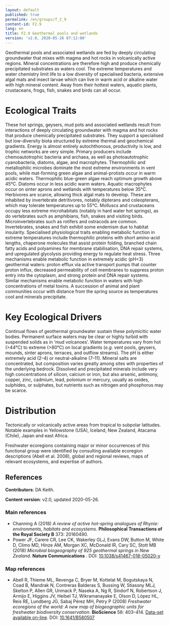```yaml
---
layout: default
published: true
permalink: /en/groups/f_2_9
content-id: F2.9
lang: en
title: F2.9 Geothermal pools and wetlands
version: 'v2.0, 2020-05-26 07:12:00'
---
```


Geothermal pools and associated wetlands are fed by deeply circulating  groundwater that mixes with magma and hot rocks in volcanically active regions. Mineral concentrations are therefore high and produce chemically precipitated substrates as waters cool. The extreme temperatures and water chemistry limit life to a low diversity of specialised bacteria, extensive algal mats and insect larvae which can live in warm acid or alkaline water with high mineral content. Away from their hottest waters, aquatic plants, crustaceans, frogs, fish, snakes and birds can all occur.

# Ecological Traits
 
These hot springs, geysers, mud pots and associated wetlands result from interactions of deeply circulating  groundwater with magma and hot rocks that produce chemically precipitated substrates. They support a specialised but low-diversity biota structured by extreme thermal and geochemical gradients. Energy is almost entirely autochthonous, productivity is low, and trophic networks are very simple. Primary producers include chemoautotrophic bacteria and archaea, as well as photoautotrophic cyanobacteria, diatoms, algae, and macrophytes. Thermophilic and metallophilic microbes dominate the most extreme environments in vent pools, while mat-forming green algae and animal-protists occur in warm acidic waters. Thermophilic blue-green algae reach optimum growth above 45°C. Diatoms occur in less acidic warm waters. Aquatic macrophytes occur on sinter aprons and wetlands with temperatures below 35°C. Herbivores are scarce, allowing thick algal mats to develop. These are inhabited by invertebrate detritivores, notably dipterans and coleopterans, which may tolerate temperatures up to 55°C. Molluscs and crustaceans occupy less extreme microhabitats (notably in hard water hot springs), as do vertebrates such as amphibians, fish, snakes and visiting birds. Microinvertebrates such as rotifers and ostracods are common. Invertebrates, snakes and fish exhibit some endemism due to habitat insularity. Specialised physiological traits enabling metabolic function in extreme temperatures include thermophilic proteins with short amino-acid lengths, chaperone molecules that assist protein folding, branched chain fatty acids and polyamines for membrane stabilisation, DNA repair systems, and upregulated glycolysis providing energy to regulate heat stress. Three mechanisms enable metabolic function in extremely acidic (pH<3) geothermal waters: proton efflux via active transport pumps that counter proton influx, decreased permeability of cell membranes to suppress proton entry into the cytoplasm, and strong protein and DNA repair systems. Similar mechanisms enable metabolic function in waters with high concentrations of metal toxins. A succession of animal and plant communities occur with distance from the spring source as temperatures cool and minerals precipitate.
 
# Key Ecological Drivers
 
Continual flows of geothermal groundwater sustain these polymicitic water bodies. Permanent surface waters may be clear or highly turbid with suspended solids as in ‘mud volcanoes’. Water temperatures vary from hot (>44°C) to extreme (>80°C) on local gradients (_e.g._ vent pools, geysers, mounds, sinter aprons, terraces, and outflow streams). The pH is either extremely acid (2–4) or neutral-alkaline (7–11). Mineral salts are concentrated, but composition varies greatly among sites with properties of the underlying bedrock.  Dissolved and precipitated minerals include very high concentrations of silicon, calcium or iron, but also arsenic, antimony, copper, zinc, cadmium, lead, polonium or mercury, usually as oxides, sulphides, or sulphates, but nutrients such as nitrogen and phosphorus may be scarce. 
 
# Distribution
 
Tectonically or volcanically active areas from tropical to subpolar latitudes. Notable examples in Yellowstone (USA), Iceland, New Zealand, Atacama (Chile), Japan and east Africa.

Freshwater ecoregions containing major or minor occurrences of this functional group were identified by consulting available ecoregion descriptions (Abell et al. 2008), global and regional reviews, maps of relevant ecosystems, and expertise of authors.

## References

**Contributors**: DA Keith.

**Content version**: v2.0, updated 2020-05-26.

### Main references
* Channing A  (2018) *A review of active hot-spring analogues of Rhynie: environments, habitats and ecosystems*. **Philosophical Transactions of the Royal Society B** 373: 20160490.
* Power JF, Carere CR, Lee CK, Wakerley GLJ, Evans DW, Button M, White D, Climo MD, Hinze AM, Morgan XC, McDonald IR, Cary SC, Stott MB  (2018) *Microbial biogeography of 925 geothermal springs in New Zealand*. **Nature Communications** . DOI: [10.1038/s41467-018-05020-y](http://doi.org/10.1038/s41467-018-05020-y)

### Map references
* Abell R, Thieme ML, Revenga C, Bryer M, Kottelat M, Bogutskaya N, Coad B, Mandrak N, Contreras Balderas S, Bussing W, Stiassny MLJ, Skelton P, Allen GR, Unmack P, Naseka A, Ng R, Sindorf N, Robertson J, Armijo E, Higgins JV, Heibel TJ, Wikramanayake E, Olson D, López HL, Reis RE, Lundberg JG, Sabaj Pérez MH, Petry P  (2008) *Freshwater ecoregions of the world: A new map of biogeographic units for freshwater biodiversity conservation*. **BioScience** 58: 403–414. [Data-set available on-line](http://www.feow.org). DOI: [10.1641/B580507](http://doi.org/10.1641/B580507)
